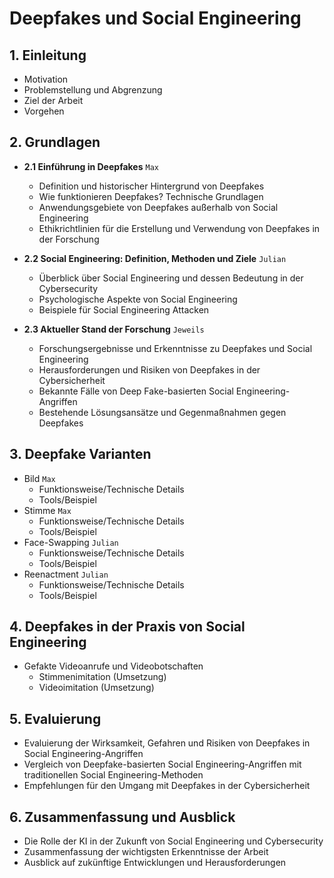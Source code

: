 # Deepfakes und Social Engineering

## 1. Einleitung
- Motivation
- Problemstellung und Abgrenzung
- Ziel der Arbeit
- Vorgehen

## 2. Grundlagen
- **2.1 Einführung in Deepfakes** ```Max```
    - Definition und historischer Hintergrund von Deepfakes
    - Wie funktionieren Deepfakes? Technische Grundlagen
    - Anwendungsgebiete von Deepfakes außerhalb von Social Engineering
    - Ethikrichtlinien für die Erstellung und Verwendung von Deepfakes in der Forschung

- **2.2 Social Engineering: Definition, Methoden und Ziele** ```Julian```
    - Überblick über Social Engineering und dessen Bedeutung in der Cybersecurity
    - Psychologische Aspekte von Social Engineering
    - Beispiele für Social Engineering Attacken

- **2.3 Aktueller Stand der Forschung** ```Jeweils```
    - Forschungsergebnisse und Erkenntnisse zu Deepfakes und Social Engineering
    - Herausforderungen und Risiken von Deepfakes in der Cybersicherheit
    - Bekannte Fälle von Deep Fake-basierten Social Engineering-Angriffen
    - Bestehende Lösungsansätze und Gegenmaßnahmen gegen Deepfakes

## 3. Deepfake Varianten
  - Bild ```Max```
    - Funktionsweise/Technische Details
    - Tools/Beispiel
  - Stimme ```Max```
    - Funktionsweise/Technische Details
    - Tools/Beispiel
  - Face-Swapping ```Julian```
    - Funktionsweise/Technische Details
    - Tools/Beispiel
  - Reenactment ```Julian```
    - Funktionsweise/Technische Details
    - Tools/Beispiel

## 4. Deepfakes in der Praxis von Social Engineering
- Gefakte Videoanrufe und Videobotschaften
    - Stimmenimitation (Umsetzung) 
    - Videoimitation (Umsetzung)

## 5. Evaluierung
- Evaluierung der Wirksamkeit, Gefahren und Risiken von Deepfakes in Social Engineering-Angriffen
- Vergleich von Deepfake-basierten Social Engineering-Angriffen mit traditionellen Social Engineering-Methoden
- Empfehlungen für den Umgang mit Deepfakes in der Cybersicherheit

## 6. Zusammenfassung und Ausblick
- Die Rolle der KI in der Zukunft von Social Engineering und Cybersecurity
- Zusammenfassung der wichtigsten Erkenntnisse der Arbeit
- Ausblick auf zukünftige Entwicklungen und Herausforderungen

